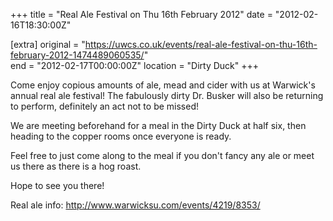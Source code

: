 +++
title = "Real Ale Festival  on Thu 16th February 2012"
date = "2012-02-16T18:30:00Z"

[extra]
original = "https://uwcs.co.uk/events/real-ale-festival-on-thu-16th-february-2012-1474489060535/"    
end = "2012-02-17T00:00:00Z"
location = "Dirty Duck"
+++

Come enjoy copious amounts of ale, mead and cider with us at Warwick's annual real ale festival\! The fabulously dirty Dr. Busker will also be returning to perform, definitely an act not to be missed\!

We are meeting beforehand for a meal in the Dirty Duck at half six, then heading to the copper rooms once everyone is ready.

Feel free to just come along to the meal if you don't fancy any ale or meet us there as there is a hog roast.

Hope to see you there\!

Real ale info: http://www.warwicksu.com/events/4219/8353/

